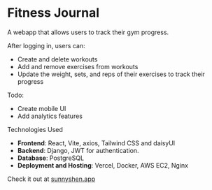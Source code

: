 # Fitness Journal

A webapp that allows users to track their gym progress.

After logging in, users can:

-   Create and delete workouts
-   Add and remove exercises from workouts
-   Update the weight, sets, and reps of their exercises to track their progress

Todo:

-   Create mobile UI
-   Add analytics features

Technologies Used

-   **Frontend**: React, Vite, axios, Tailwind CSS and daisyUI
-   **Backend**: Django, JWT for authentication.
-   **Database**: PostgreSQL
-   **Deployment and Hosting**: Vercel, Docker, AWS EC2, Nginx

Check it out at [sunnyshen.app](https://www.sunnyshen.app)
